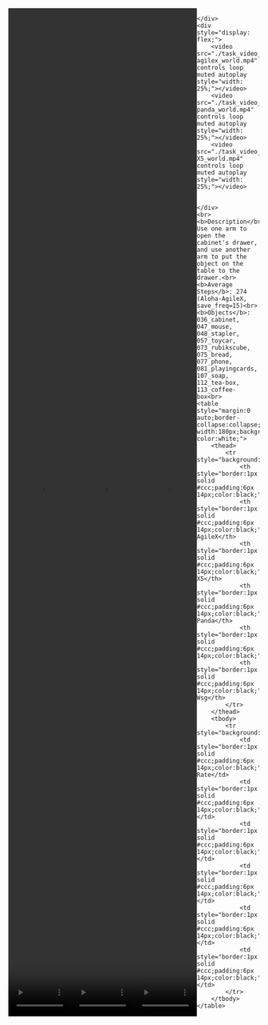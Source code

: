 <!DOCTYPE html>
<html lang="en">
<body>
    <div style="display: flex;">
        <video src="./task_video_clean/put_object_cabinet/aloha-agilex_head.mp4" controls loop muted autoplay style="width: 25%;"></video>
        <video src="./task_video_clean/put_object_cabinet/franka-panda_head.mp4" controls loop muted autoplay style="width: 25%;"></video>
        <video src="./task_video_clean/put_object_cabinet/ARX-X5_head.mp4" controls loop muted autoplay style="width: 25%;"></video>
        
        
    </div>
    <div style="display: flex;">
        <video src="./task_video_clean/put_object_cabinet/aloha-agilex_world.mp4" controls loop muted autoplay style="width: 25%;"></video>
        <video src="./task_video_clean/put_object_cabinet/franka-panda_world.mp4" controls loop muted autoplay style="width: 25%;"></video>
        <video src="./task_video_clean/put_object_cabinet/ARX-X5_world.mp4" controls loop muted autoplay style="width: 25%;"></video>
        
        
    </div>
    <br><b>Description</b>: Use one arm to open the cabinet's drawer, and use another arm to put the object on the table to the drawer.<br>
    <b>Average Steps</b>: 274 (Aloha-AgileX, save_freq=15)<br>
    <b>Objects</b>: 036_cabinet, 047_mouse, 048_stapler, 057_toycar, 073_rubikscube, 075_bread, 077_phone, 081_playingcards, 107_soap, 112_tea-box, 113_coffee-box<br>
    <table style="margin:0 auto;border-collapse:collapse;width:auto;min-width:180px;background-color:white;">
        <thead>
            <tr style="background:#f0f0f0;">
                <th style="border:1px solid #ccc;padding:6px 14px;color:black;">Embodiments</th>
                <th style="border:1px solid #ccc;padding:6px 14px;color:black;">Aloha-AgileX</th>
                <th style="border:1px solid #ccc;padding:6px 14px;color:black;">ARX-X5</th>
                <th style="border:1px solid #ccc;padding:6px 14px;color:black;">Franka-Panda</th>
                <th style="border:1px solid #ccc;padding:6px 14px;color:black;">Piper</th>
                <th style="border:1px solid #ccc;padding:6px 14px;color:black;">UR5-Wsg</th>
            </tr>
        </thead>
        <tbody>
            <tr style="background:white;">
                <td style="border:1px solid #ccc;padding:6px 14px;color:black;">Success Rate</td>
                <td style="border:1px solid #ccc;padding:6px 14px;color:black;">14%</td>
                <td style="border:1px solid #ccc;padding:6px 14px;color:black;">24%</td>
                <td style="border:1px solid #ccc;padding:6px 14px;color:black;">55%</td>
                <td style="border:1px solid #ccc;padding:6px 14px;color:black;">0%</td>
                <td style="border:1px solid #ccc;padding:6px 14px;color:black;">0%</td>
            </tr>
        </tbody>
    </table>
</body>
</html>
